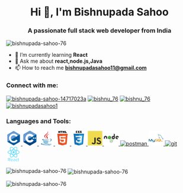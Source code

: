 <h1 align="center">Hi 👋, I'm Bishnupada Sahoo</h1>
<h3 align="center">A passionate full stack web developer from India</h3>
<p align="left"> <img src="https://komarev.com/ghpvc/?username=bishnupada-sahoo-76&label=Profile%20views&color=0e75b6&style=flat" alt="bishnupada-sahoo-76" /> </p>



- 🌱 I’m currently learning **React**
- 💬 Ask me about **react,node.js,Java**
- 📫 How to reach me **bishnupadasahoo11@gmail.com**

<h3 align="left">Connect with me:</h3>
<p align="left">

<a href="https://linkedin.com/in/bishnupada-sahoo-14717023a" target="blank"><img align="center" src="https://raw.githubusercontent.com/rahuldkjain/github-profile-readme-generator/master/src/images/icons/Social/linked-in-alt.svg" alt="bishnupada-sahoo-14717023a" height="30" width="40" /></a>
<a href="https://www.geeksforgeeks.org/user/bishnu_76/" target="blank"><img align="center" src="https://media.geeksforgeeks.org/wp-content/uploads/20220413171711/gfgblack.png" alt="bishnu_76" height="30" width="40" /></a>
<a href="https://www.codechef.com/users/bishnu_76" target="blank"><img align="center" src="https://s3.amazonaws.com/discourseproduction/original/1X/ba28115bd3d5badf6cce0eb175d5875dadee3b12.png" alt="bishnu_76" height="30" width="40" /></a>
<a href="https://www.hackerrank.com/bishnupadasahoo1" target="blank"><img align="center" src="https://raw.githubusercontent.com/rahuldkjain/github-profile-readme-generator/master/src/images/icons/Social/hackerrank.svg" alt="bishnupadasahoo1" height="30" width="40" /></a>

</p>

<h3 align="left">Languages and Tools:</h3>
<p align="left"> <a href="https://www.cprogramming.com/" target="_blank" rel="noreferrer"> <img src="https://raw.githubusercontent.com/devicons/devicon/master/icons/c/c-original.svg" alt="c" width="40" height="40"/> </a> <a href="https://www.w3schools.com/cpp/" target="_blank" rel="noreferrer"> <img src="https://raw.githubusercontent.com/devicons/devicon/master/icons/cplusplus/cplusplus-original.svg" alt="cplusplus" width="40" height="40"/> </a><a href="https://www.java.com" target="_blank" rel="noreferrer"> <img src="https://raw.githubusercontent.com/devicons/devicon/master/icons/java/java-original.svg" alt="java" width="40" height="40"/> </a><a href="https://www.w3.org/html/" target="_blank" rel="noreferrer"> <img src="https://raw.githubusercontent.com/devicons/devicon/master/icons/html5/html5-original-wordmark.svg" alt="html5" width="40" height="40"/></a><a href="https://www.w3schools.com/css/" target="_blank" rel="noreferrer"> <img src="https://raw.githubusercontent.com/devicons/devicon/master/icons/css3/css3-original-wordmark.svg" alt="css3" width="40" height="40"/></a><a href="https://developer.mozilla.org/en-US/docs/Web/JavaScript" target="_blank" rel="noreferrer"> <img src="https://raw.githubusercontent.com/devicons/devicon/master/icons/javascript/javascript-original.svg" alt="javascript" width="40" height="40"/> </a><a href="https://nodejs.org" target="_blank" rel="noreferrer"> <img src="https://raw.githubusercontent.com/devicons/devicon/master/icons/nodejs/nodejs-original-wordmark.svg" alt="nodejs" width="40" height="40"/> </a><a href="https://postman.com" target="_blank" rel="noreferrer"> <img src="https://www.vectorlogo.zone/logos/getpostman/getpostman-icon.svg" alt="postman" width="40" height="40"/> </a><a href="https://www.mysql.com/" target="_blank" rel="noreferrer"> <img src="https://raw.githubusercontent.com/devicons/devicon/master/icons/mysql/mysql-original-wordmark.svg" alt="mysql" width="40" height="40"/> </a><a href="https://git-scm.com/" target="_blank" rel="noreferrer"> <img src="https://www.vectorlogo.zone/logos/git-scm/git-scm-icon.svg" alt="git" width="40" height="40"/> </a><a href="https://reactjs.org/" target="_blank" rel="noreferrer"> <img src="https://raw.githubusercontent.com/devicons/devicon/master/icons/react/react-original-wordmark.svg" alt="react" width="40" height="40"/> </a> </p>

<p><img align="left" src="https://github-readme-stats.vercel.app/api/top-langs?username=bishnupada-sahoo-76&show_icons=true&locale=en&layout=compact" alt="bishnupada-sahoo-76" /></p>

<p>&nbsp;<img align="center" src="https://github-readme-stats.vercel.app/api?username=bishnupada-sahoo-76&show_icons=true&locale=en" alt="bishnupada-sahoo-76" /></p>

<p><img align="center" src="https://github-readme-streak-stats.herokuapp.com/?user=bishnupada-sahoo-76&" alt="bishnupada-sahoo-76" /></p>
